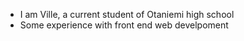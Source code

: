 - I am Ville, a current student of Otaniemi high school
- Some experience with front end web develpoment

<!---
villevilli/villevilli is a ✨ special ✨ repository because its `README.md` (this file) appears on your GitHub profile.
You can click the Preview link to take a look at your changes.
--->
